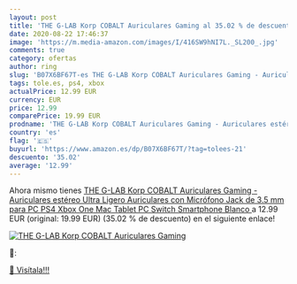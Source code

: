 ```yaml
---
layout: post
title: 'THE G-LAB Korp COBALT Auriculares Gaming al 35.02 % de descuento'
date: 2020-08-22 17:46:37
image: 'https://m.media-amazon.com/images/I/416SW9hNI7L._SL200_.jpg'
comments: true
category: ofertas
author: ring
slug: 'B07X6BF67T-es THE G-LAB Korp COBALT Auriculares Gaming - Auriculares...'
tags: tole.es, ps4, xbox
actualPrice: 12.99 EUR
currency: EUR
price: 12.99
comparePrice: 19.99 EUR
prodname: 'THE G-LAB Korp COBALT Auriculares Gaming - Auriculares estéreo  Ultra Ligero  Auriculares con Micrófono  Jack de 3.5 mm para PC  PS4  Xbox One  Mac  Tablet PC  Switch  Smartphone  Blanco '
country: 'es'
flag: '🇪🇸'
buyurl: 'https://www.amazon.es/dp/B07X6BF67T/?tag=tolees-21'
descuento: '35.02'
average: '12.99'
---
```


Ahora mismo tienes [THE G-LAB Korp COBALT Auriculares Gaming - Auriculares estéreo  Ultra Ligero  Auriculares con Micrófono  Jack de 3.5 mm para PC  PS4  Xbox One  Mac  Tablet PC  Switch  Smartphone  Blanco ](https://www.amazon.es/dp/B07X6BF67T/?tag=tolees-21) a 12.99 EUR (original: 19.99 EUR) (35.02 %  de descuento) en el siguiente enlace!

[![THE G-LAB Korp COBALT Auriculares Gaming](https://m.media-amazon.com/images/I/416SW9hNI7L._SL200_.jpg)](https://www.amazon.es/dp/B07X6BF67T/?tag=tolees-21)

🔎:


[🛒 Visítala!!!](https://www.amazon.es/dp/B07X6BF67T/?tag=tolees-21)
